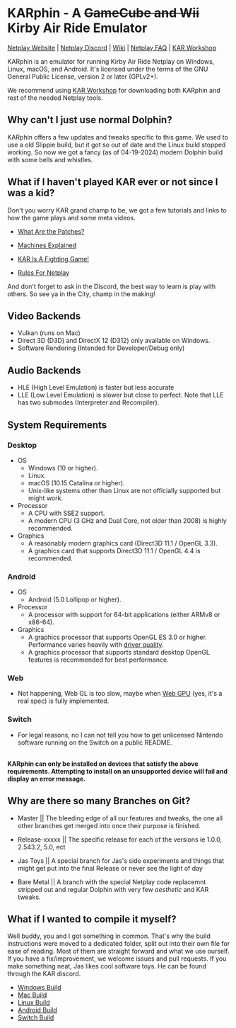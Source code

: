 # KARphin - A ~~GameCube and Wii~~ Kirby Air Ride Emulator

[Netplay Website](https://www.kirbyairrideonline.com/) | [Netplay Discord]() | [Wiki](https://kar.miraheze.org/wiki/Main_Page) | [Netplay FAQ]() | [KAR Workshop]()

KARphin is an emulator for running Kirby Air Ride Netplay on Windows,
Linux, macOS, and Android. It's licensed under the terms
of the GNU General Public License, version 2 or later (GPLv2+).

We recommend using [KAR Workshop]() for downloading both KARphin and rest of the needed Netplay tools.

## Why can't I just use normal Dolphin?

KARphin offers a few updates and tweaks specific to this game. We used to use a old Slippie build, but it got so out of date and the Linux build stopped working. So now we got a fancy (as of 04-19-2024) modern Dolphin build with some bells and whistles.

## What if I haven't played KAR ever or not since I was a kid?

Don't you worry KAR grand champ to be, we got a few tutorials and links to how the game plays and some meta videos.

- [What Are the Patches?](https://www.youtube.com/watch?v=awdgofcJlbc)

- [Machines Explained](https://www.youtube.com/watch?v=E48DGPncK8g)

- [KAR Is A Fighting Game!](https://www.youtube.com/watch?v=TDafSNoOXT4)

- [Rules For Netplay](https://www.kirbyairrideonline.com/leaderboards)

And don't forget to ask in the Discord, the best way to learn is play with others. So see ya in the City, champ in the making!

## Video Backends

- Vulkan (runs on Mac)
- Direct 3D (D3D) and DirectX 12 (D312) only available on Windows.
- Software Rendering (Intended for Developer/Debug only)

## Audio Backends

- HLE (High Level Emulation) is faster but less accurate
- LLE (Low Level Emulation) is slower but close to perfect. Note that LLE has two submodes (Interpreter and Recompiler).

## System Requirements

### Desktop

* OS
    * Windows (10 or higher).
    * Linux.
    * macOS (10.15 Catalina or higher).
    * Unix-like systems other than Linux are not officially supported but might work.
* Processor
    * A CPU with SSE2 support.
    * A modern CPU (3 GHz and Dual Core, not older than 2008) is highly recommended.
* Graphics
    * A reasonably modern graphics card (Direct3D 11.1 / OpenGL 3.3).
    * A graphics card that supports Direct3D 11.1 / OpenGL 4.4 is recommended.

### Android

* OS
    * Android (5.0 Lollipop or higher).
* Processor
    * A processor with support for 64-bit applications (either ARMv8 or x86-64).
* Graphics
    * A graphics processor that supports OpenGL ES 3.0 or higher. Performance varies heavily with [driver quality](https://dolphin-emu.org/blog/2013/09/26/dolphin-emulator-and-opengl-drivers-hall-fameshame/).
    * A graphics processor that supports standard desktop OpenGL features is recommended for best performance.

### Web
 * Not happening, Web GL is too slow, maybe when [Web GPU](https://www.khronos.org/assets/uploads/developers/presentations/WebGL__WebGPU_Updates_2024-03.pdf) (yes, it's a real spec) is fully implemented.

### Switch
* For legal reasons, no I can not tell you how to get unlicensed Nintendo software running on the Switch on a public README.

<br>
<b>KARphin can only be installed on devices that satisfy the above requirements. Attempting to install on an unsupported device will fail and display an error message.</b>

## Why are there so many Branches on Git?

- Master || The bleeding edge of all our features and tweaks, the one all other branches get merged into once their purpose is finished.

- Release-xxxxx || The specific release for each of the versions ie 1.0.0, 2.543.2, 5.0, ect

- Jas Toys || A special branch for Jas's side experiments and things that might get put into the final Release or never see the light of day

- Bare Metal || A branch with the special Netplay code replacemnt stripped out and regular Dolphin with very few *aesthetic* and KAR tweaks.

## What if I wanted to compile it myself?

Well buddy, you and I got something in common. That's why the build instructions were moved to a dedicated folder, split out into their own file for ease of reading. Most of them are straight forward and what we use ourself. If you have a fix/improvement, we welcome issues and pull requests. If you make something neat, Jas likes cool software toys. He can be found through the KAR discord.

- [Windows Build](READMES_ASSETS\Building\Building_Windows.md)
- [Mac Build](READMES_ASSETS\Building\Building_Mac.md)
- [Linux Build](READMES_ASSETS\Building\Building_Linux.md)
- [Android Build](READMES_ASSETS\Building\Building_Android.md)
- [Switch Build](READMES_ASSETS\Building\Building_Switch.md)